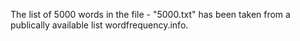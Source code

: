 The list of 5000 words in the file - "5000.txt" has been taken from a publically available list wordfrequency.info.
